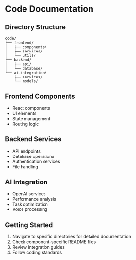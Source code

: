 # Code Documentation

## Directory Structure
```
code/
├── frontend/
│   ├── components/
│   ├── services/
│   └── utils/
├── backend/
│   ├── api/
│   └── database/
└── ai-integration/
    ├── services/
    └── models/
```

## Frontend Components
- React components
- UI elements
- State management
- Routing logic

## Backend Services
- API endpoints
- Database operations
- Authentication services
- File handling

## AI Integration
- OpenAI services
- Performance analysis
- Task optimization
- Voice processing

## Getting Started
1. Navigate to specific directories for detailed documentation
2. Check component-specific README files
3. Review integration guides
4. Follow coding standards
